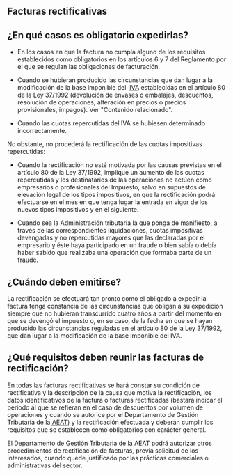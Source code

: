 <h2 id="js-nombre-canal-paginado" class="font-weight-bold mb-3 column-span-all">Facturas rectificativas</h2><h2>¿En qué casos es obligatorio expedirlas?</h2>
<ul>
<li>
<p>En los casos en que la factura&nbsp;no cumpla alguno de los requisitos establecidos como obligatorios en los artículos 6 y 7 del Reglamento por el que se regulan las obligaciones de facturación.</p>
</li>
<li>
<p>Cuando se hubieran producido las circunstancias que dan lugar a la modificación de la base imponible del&nbsp; <abbr title="Impuesto sobre el Valor Añadido">IVA</abbr> establecidas en el artículo 80 de la Ley 37/1992 (devolución de envases o embalajes, descuentos, resolución de operaciones, alteración en precios o precios provisionales, impagos). Ver "Contenido relacionado".&nbsp;</p>
</li>
<li>
<p>Cuando las cuotas repercutidas del IVA se hubiesen determinado incorrectamente.</p>
</li>
</ul>
<p>No obstante, no procederá la rectificación de las cuotas impositivas repercutidas:</p>
<ul>
<li>
<p>Cuando la rectificación no esté motivada por las causas previstas en el artículo 80 de la Ley 37/1992, implique un aumento de las cuotas repercutidas y los destinatarios de las operaciones no actúen como empresarios o profesionales del Impuesto, salvo en supuestos de elevación legal de los tipos impositivos, en que la rectificación podrá efectuarse en el mes en que tenga lugar la entrada en vigor de los nuevos tipos impositivos y en el siguiente.</p>
</li>
<li>
<p>Cuando sea la Administración tributaria la que ponga de manifiesto, a través de las correspondientes liquidaciones, cuotas impositivas devengadas y no repercutidas mayores que las declaradas por el empresario y éste haya participado en un fraude o bien sabía o debía haber sabido que realizaba una operación que formaba parte de un fraude.</p>
</li>
</ul>
<h2>¿Cuándo deben emitirse?<strong> </strong></h2>
<p>La rectificación se efectuará tan pronto como el obligado a expedir la factura tenga constancia de las circunstancias que obligan a su expedición siempre que no hubieran transcurrido cuatro años a partir del momento en que se devengó el impuesto o, en su caso, de la fecha en que se hayan producido las circunstancias reguladas en el artículo 80 de la Ley 37/1992, que dan lugar a la modificación de la base imponible del IVA.</p>
<h2>¿Qué requisitos deben reunir las facturas de rectificación?</h2>
<p>En todas las facturas rectificativas se hará constar su condición de rectificativa y la descripción de la causa que motiva la rectificación, los datos identificativos de la factura o facturas&nbsp;rectificadas (bastará indicar el periodo al que se refieran en el caso de descuentos por volumen de operaciones y cuando se autorice por el Departamento de Gestión Tributaria de la <abbr title="Agencia Estatal de Administración Tributaria">AEAT</abbr>) y la rectificación efectuada y deberán cumplir los requisitos que se establecen como obligatorios con carácter general.</p>
<p>El Departamento de Gestión Tributaria de la AEAT podrá autorizar otros procedimientos de rectificación de facturas, previa solicitud de los interesados, cuando quede justificado por las prácticas comerciales o administrativas del sector.</p>